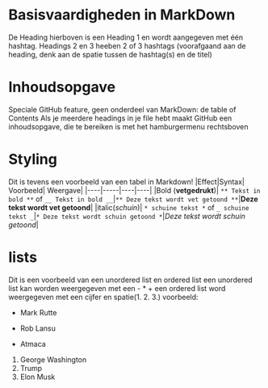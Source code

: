 # Basisvaardigheden in MarkDown


De Heading hierboven is een Heading 1 en wordt aangegeven met één hashtag.
Headings 2 en 3 heeben 2 of 3 hashtags (voorafgaand aan de heading, denk aan de spatie tussen de hashtag(s) en de titel) 

# Inhoudsopgave
Speciale GitHub feature, geen onderdeel van MarkDown: de table of Contents
Als je meerdere headings in je file hebt maakt GitHub een inhoudsopgave, die te bereiken is met het hamburgermenu rechtsboven

# Styling
Dit is tevens een voorbeeld van een tabel in Markdown!
|Effect|Syntax| Voorbeeld| Weergave| 
|----|-----|----|----| 
|Bold (**vetgedrukt**)| `** Tekst in bold **` of `__ Tekst in bold __`|`** Deze tekst wordt vet getoond **`|**Deze tekst wordt vet getoond**| 
|italic(_schuin_)| `* schuine tekst *` of `_ schuine tekst _`|`* Deze tekst wordt schuin getoond *`|*Deze tekst wordt schuin getoond*| 

# lists

Dit is een voorbeeld van een unordered list en ordered list
een unordered list kan worden weergegeven met een - * +
een ordered list word weergegeven met een cijfer en spatie(1. 2. 3.)
voorbeeld:

- Mark Rutte
* Rob Lansu
+ Atmaca 

1. George Washington
2. Trump
3. Elon Musk
